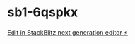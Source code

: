 # sb1-6qspkx

[Edit in StackBlitz next generation editor ⚡️](https://stackblitz.com/~/github.com/joseramos424/sb1-6qspkx)